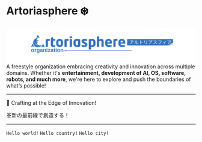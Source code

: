 # Artoriasphere ❄️

![Banner](https://raw.githubusercontent.com/ArtoriasphereOrg/.github/refs/heads/main/image%20(2).png)
A freestyle organization embracing creativity and innovation across multiple domains. Whether it's **entertainment, development of AI, OS, software, robots, and much more**, we're here to explore and push the boundaries of what’s possible!

---

🧊 Crafting at the Edge of Innovation!


革新の最前線で創造する！

---

```Hello world!``` ```Hello country!``` ```Hello city!```
